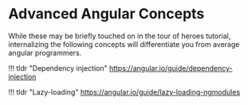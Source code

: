 # Advanced Angular Concepts

While these may be briefly touched on in the tour of heroes tutorial, internalizing the following concepts will differentiate you from average angular programmers.

!!! tldr "Dependency injection"
    <a href="https://angular.io/guide/dependency-injection">https://angular.io/guide/dependency-injection</a>

!!! tldr "Lazy-loading"
    <a href="https://angular.io/guide/lazy-loading-ngmodules">https://angular.io/guide/lazy-loading-ngmodules</a>

